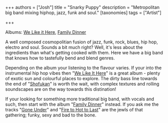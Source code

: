 +++
authors = ["Josh"]
title = "Snarky Puppy"
description = "Metropolitan big band mixing hiphop, jazz, funk and soul."
[taxonomies]
tags = ["Artist"]

+++

Albums: [We Like it Here](https://youtube.com/playlist?list=OLAK5uy_l8-vHH2ZaYHOWEgl1XlBuuE1IA_VeFBoo&si=aehotavYqa-BMDPL), [Family Dinner](https://youtu.be/n7qMu_9v4P4?si=QwKPYQMmUdWb-SZH)

A well composed cosmopolitian fusion of jazz, funk, rock, blues, hip hop, electro and soul. Sounds a bit much right? Well, it's less about the ingredients than what's getting cooked with them. Here we have a big band that knows how to tastefully bend and blend genres.

Depending on the album your listening to the flavour varies. If your into the instrumental hip hop vibes then "[We Like It Here](https://youtube.com/playlist?list=OLAK5uy_l8-vHH2ZaYHOWEgl1XlBuuE1IA_VeFBoo&si=aehotavYqa-BMDPL)" is a great album - plenty of exotic sun and colourful places to explore. The dirty bass line towards the end of "[Shofukan](https://youtu.be/zlvW64WUOK0?si=fTvMYnnqKtzZrnMe)" is worth the wait, with complex textures and rolling soundscapes are on the way towards this distination!

If your looking for something more traditional big band, with vocals and such, then start with the album "[Family Dinner](https://youtu.be/n7qMu_9v4P4?si=QwKPYQMmUdWb-SZH)" instead. If you ask me the tracks "[Gone Under](https://youtu.be/gsGHkUeTc_w?si=X0opy_Vgh9bG8dsp)" and "[Fire to Hot to Last](https://youtu.be/9J7hlSTiysY?si=RrQCnQWBoDn7F1QR)" are the jewls of that gathering; funky, sexy and bad to the bone. 